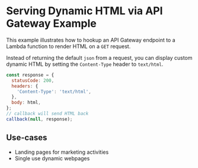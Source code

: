 # Serving Dynamic HTML via API Gateway Example

This example illustrates how to hookup an API Gateway endpoint to a Lambda function to render HTML on a `GET` request.

Instead of returning the default `json` from a request, you can display custom dynamic HTML by setting the `Content-Type` header to `text/html`.

```js
const response = {
  statusCode: 200,
  headers: {
    'Content-Type': 'text/html',
  },
  body: html,
};
// callback will send HTML back
callback(null, response);
```

## Use-cases

- Landing pages for marketing activities
- Single use dynamic webpages